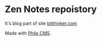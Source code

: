 Zen Notes repoistory
====================

It's blog part of site [bitthinker.com](bitthinker.com)


Made with [Phile CMS](https://github.com/PhileCMS/Phile).
